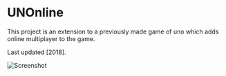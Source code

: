 # UNOnline
This project is an extension to a previously made game of uno which adds online multiplayer to the game.

Last updated [2018].

![Screenshot](https://github.com/adibarra/UNOnlne/blob/main/UNOnline.png)